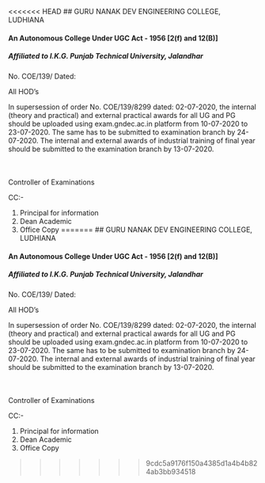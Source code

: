 <<<<<<< HEAD
﻿## GURU NANAK DEV ENGINEERING COLLEGE, LUDHIANA

#### An Autonomous College Under UGC Act - 1956 [2(f) and 12(B)]

##### Affiliated to I.K.G. Punjab Technical University, Jalandhar

No. COE/139/                                                        Dated:  


All HOD’s 



In supersession of order No. COE/139/8299 dated: 02-07-2020, the internal (theory and practical) and external practical awards for all UG and PG should be uploaded using exam.gndec.ac.in platform from 10-07-2020 to 23-07-2020. The same has to be submitted to examination branch by 24-07-2020.
The internal and external awards of industrial training of final year should be submitted to the examination branch by 13-07-2020.

     


#### 

Controller of Examinations

CC:-

1. Principal for information
2. Dean Academic
3. Office Copy
=======
﻿## GURU NANAK DEV ENGINEERING COLLEGE, LUDHIANA

#### An Autonomous College Under UGC Act - 1956 [2(f) and 12(B)]

##### Affiliated to I.K.G. Punjab Technical University, Jalandhar

No. COE/139/                                                        Dated:  


All HOD’s 



In supersession of order No. COE/139/8299 dated: 02-07-2020, the internal (theory and practical) and external practical awards for all UG and PG should be uploaded using exam.gndec.ac.in platform from 10-07-2020 to 23-07-2020. The same has to be submitted to examination branch by 24-07-2020.
The internal and external awards of industrial training of final year should be submitted to the examination branch by 13-07-2020.

     


#### 

Controller of Examinations

CC:-

1. Principal for information
2. Dean Academic
3. Office Copy
>>>>>>> 9cdc5a9176f150a4385d1a4b4b824ab3bb934518
